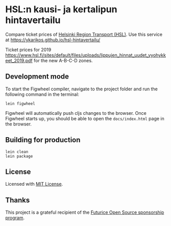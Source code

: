 # HSL:n kausi- ja kertalipun hintavertailu

Compare ticket prices of [Helsinki Region Transport (HSL)](https://www.hsl.fi/en). Use this service at https://ykarikos.github.io/hsl-hintavertailu/

Ticket prices for 2019 https://www.hsl.fi/sites/default/files/uploads/lippujen_hinnat_uudet_vyohykkeet_2019.pdf for the new A-B-C-D zones.

## Development mode

To start the Figwheel compiler, navigate to the project folder and run the following command in the terminal:

```
lein figwheel
```

Figwheel will automatically push cljs changes to the browser.
Once Figwheel starts up, you should be able to open the `docs/index.html` page in the browser.


## Building for production

```
lein clean
lein package
```

## License

Licensed with [MIT License](LICENSE).

## Thanks

This project is a grateful recipient of the [Futurice Open Source sponsorship program](http://futurice.com/blog/sponsoring-free-time-open-source-activities?utm_source=github&utm_medium=spice).
